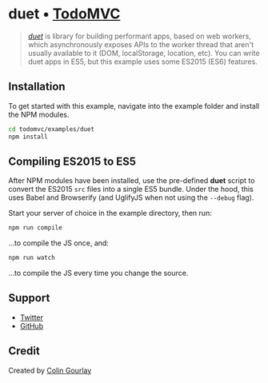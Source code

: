 # duet • [TodoMVC](http://todomvc.com)

> _[duet](https://github.com/colingourlay/duet)_ is library for building performant apps, based on web workers, which asynchronously exposes APIs to the worker thread that aren't usually available to it (DOM, localStorage, location, etc). You can write duet apps in ES5, but this example uses some ES2015 (ES6) features.

## Installation

To get started with this example, navigate into the example folder and install the NPM modules.
```bash
cd todomvc/examples/duet
npm install
```

## Compiling ES2015 to ES5

After NPM modules have been installed, use the pre-defined **duet** script to convert the ES2015 `src` files into a single ES5 bundle. Under the hood, this uses Babel and Browserify (and UglifyJS when not using the `--debug` flag).

Start your server of choice in the example directory, then run:

```bash
npm run compile
```

...to compile the JS once, and:


```bash
npm run watch
```

...to compile the JS every time you change the source.

## Support

- [Twitter](https://twitter.com/collypops)
- [GitHub](https://github.com/colingourlay)

## Credit

Created by [Colin Gourlay](http://colin-gourlay.com)
